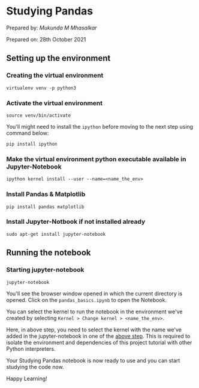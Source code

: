 # Studying Pandas

Prepared by: _Mukunda M Mhasalkar_

Prepared on: 28th October 2021

## Setting up the environment

### Creating the virtual environment

```
virtualenv venv -p python3
```

### Activate the virtual environment

```
source venv/bin/activate
```

You'll might need to install the `ipython` before moving to the next step using command below:

```
pip install ipython
```

### Make the virtual environment python executable available in Jupyter-Notebook

```
ipython kernel install --user --name=<name_the_env>
```

### Install Pandas & Matplotlib

```
pip install pandas matplotlib
```

### Install Jupyter-Notbook if not installed already

```
sudo apt-get install jupyter-notebook
```

## Running the notebook

### Starting jupyter-notebook

```
jupyter-notebook
```

You'll see the browser window opened in which the current directory is opened. Click on the `pandas_basics.ipynb` to open the Notebook.

You can select the kernel to run the notebook in the environment we've created by selecting `Kernel > Change kernel > <name_the_env>`.

Here, in above step, you need to select the kernel with the name we've added in the jupyter-notebook in one of the [above step](#make-the-virtual-environment-python-executable-available-in-jupyter-notebook). This is required to isolate the environment and dependencies of this project tutorial with other Python interpreters.

Your Studying Pandas notebook is now ready to use and you can start studying the code now.

Happy Learning!
